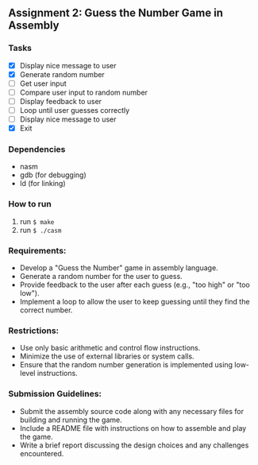## Assignment 2: Guess the Number Game in Assembly
### Tasks

- [x] Display nice message to user
- [x] Generate random number
- [ ] Get user input
- [ ] Compare user input to random number
- [ ] Display feedback to user
- [ ] Loop until user guesses correctly
- [ ] Display nice message to user
- [x] Exit

### Dependencies

* nasm
* gdb (for debugging)
* ld (for linking)

### How to run
1. run `$ make`
3. run `$ ./casm`
   
### Requirements:

* Develop a "Guess the Number" game in assembly language.
* Generate a random number for the user to guess.
* Provide feedback to the user after each guess (e.g., "too high" or "too low").
* Implement a loop to allow the user to keep guessing until they find the correct number.

### Restrictions:

* Use only basic arithmetic and control flow instructions.
* Minimize the use of external libraries or system calls.
* Ensure that the random number generation is implemented using low-level instructions.

### Submission Guidelines:

* Submit the assembly source code along with any necessary files for building and running the game.
* Include a README file with instructions on how to assemble and play the game.
* Write a brief report discussing the design choices and any challenges encountered.

